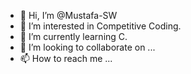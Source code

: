 - 👋 Hi, I’m @Mustafa-SW
- 👀 I’m interested in Competitive Coding.
- 🌱 I’m currently learning C.
- 💞️ I’m looking to collaborate on ...
- 📫 How to reach me ...

<!---
Mustafa-SW/Mustafa-SW is a ✨ special ✨ repository because its `README.md` (this file) appears on your GitHub profile.
You can click the Preview link to take a look at your changes.
--->
